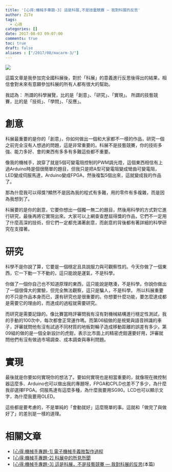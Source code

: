 ```yaml
---
title: '[心得:機械手專題-3] 這是科展,不是技藝競賽 — 我對科展的反思'
author: ZiTe
tags:
  - 心得
categories: []
date: 2017-08-03 09:07:00
comments: true
toc: true
draft: false
aliases : ["/2017/08/macarm-3/"]
---
```

![](https://1.bp.blogspot.com/-NfsZ2iCdrOI/XqYwxUHlMEI/AAAAAAAACJQ/sos5OezhvcY9gbhUFMxUKNJ5HGiSnvuOgCPcBGAsYHg/s400/DSC_0054.JPG)

這篇文章是我參加完全國科展後，對於「科展」的意義進行反思後得出的結果，相信會對未來有意願參加科展的所有人都有很大的幫助。 

我認為：
所謂的科學展覽，比的是「創意」、「研究」、「實現」。
所謂的技藝競賽，比的是「技術」、「學問」、「反應」。

<!--more-->

# 創意

科展最重要的是你的「創意」，你如何做出一個和大家都不一樣的作品，研究一個之前完全沒有人想過的問題，這是非常重要的。科展不是技藝競賽，你的技術多強、能力多好、會的東西有多多有多難這些都不重要。 

像我的機械手，說穿了就是5個可變電阻控制的PWM調光燈，這個東西相信有上過Arduino時是個很簡單的題目，但我只是把A型可變電阻變成彎曲可變電阻，LED變成伺服馬達，Arduino變成FPGA，然後複製5個出來，這就變成我的作品了。

那為什麼我可以得獎?顯然不是因為我的程式有多難，用的零件有多複雜，而是因為我想到了。 

科展要的是你的創意，它要你想出一個獨一無二的題目，然後用科學的方式對它進行研究，最後再將它實現出來。大家可以上網查查歷屆得獎的作品，它們不一定用了什麼高深的技術，但它們一定都充滿著創意，而創意的背後都有著詳細的科學研究在支撐著。

# 研究

科學不是你說了算，它要是一個穩定且具說服力與可觀察性的。今天你做了一個東西，它一下動一下不動的，這只能說是運氣，不是科學。

你做了一個你自己也不知道原理的東西，這只能說是瞎湊，不是科學。你說你做出了一個很偉大的實驗，但完全無法觀察，這只是騙人，不是科學。 所以科展重要的不只是作品本身而已，還有研究也是很重要的。你想要什麼功能，要怎麼達成都是需要它的理由的，而達成的過程就需要研究。 

而研究是需要記錄的。像比賽當時評審問我有沒有對機械結構進行穩定性測試，我的手動的100次中，每次都會正常運作嗎。而第06組做的是視覺與語音辨識的車子，評審就問他有沒有試過不同材質的地板對輪子造成移動距離的誤差有多少。第09組的做的是一個全新設計的虎鉗，表示比市面上的精密虎鉗還要好用，評審就問他們有沒有做過市場調查、成本調查與專利問題。

# 實現

最後就是你要如何實現你的想法了。要如何實現也是相當重要的，就像現在微控制器這麼多、Arduino也可以做出我的專題呀，FPGA和CPLD也差不了多少，為什麼我卻選擇FPGA。伺服馬達有這麼多種，為什麼我要用SG90。LCD也可以顯示文字，為什麼我要用OLED。

這些都是要考慮的，不是單純的「會動就好」這麼簡單的事。這就和「做完了與做好了」的差別是一樣的道理。

# 相關文章

* [\[心得:機械手專題-1\] 電子機械手義肢製作過程](/posts/macarm-1/)
* [\[心得:機械手專題-2\] 科展中的所見所聞](/posts/macarm-2/)
* [\[心得:機械手專題-3\] 這是科展，不是技藝競賽 — 我對科展的反思](/posts/macarm-3/)(本篇)
